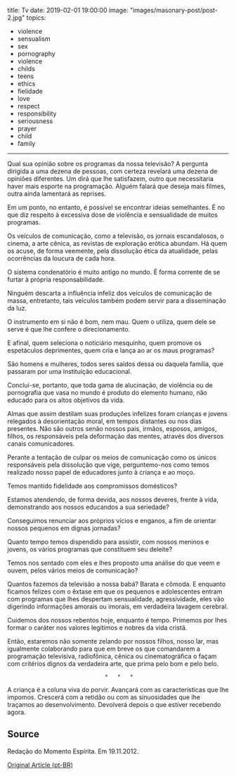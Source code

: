 
title: Tv
date: 2019-02-01 19:00:00
image: "images/masonary-post/post-2.jpg"
topics: 
- violence
- sensualism
- sex
- pornography
- violence
- childs
- teens
- ethics
- fielidade
- love
- respect
- responsibility
- seriousness
- prayer
- child
- family
---

Qual sua opinião sobre os programas da nossa televisão? A pergunta dirigida a
uma dezena de pessoas, com certeza revelará uma dezena de opiniões diferentes.
Um dirá que lhe satisfazem, outro que necessitaria haver mais esporte na
programação. Alguém falará que deseja mais filmes, outra ainda lamentará as
reprises.

Em um ponto, no entanto, é possível se encontrar ideias semelhantes. É no que
diz respeito à excessiva dose de violência e sensualidade de muitos programas.

Os veículos de comunicação, como a televisão, os jornais escandalosos, o
cinema, a arte cênica, as revistas de exploração erótica abundam. Há quem os
acuse, de forma veemente, pela dissolução ética da atualidade, pelas
ocorrências da loucura de cada hora.

O sistema condenatório é muito antigo no mundo. É forma corrente de se furtar à
própria responsabilidade.

Ninguém descarta a influência infeliz dos veículos de comunicação de massa,
entretanto, tais veículos também podem servir para a disseminação da luz.

O instrumento em si não é bom, nem mau. Quem o utiliza, quem dele se serve é
que lhe confere o direcionamento.

E afinal, quem seleciona o noticiário mesquinho, quem promove os espetáculos
deprimentes, quem cria e lança ao ar os maus programas?

São homens e mulheres, todos seres saídos dessa ou daquela família, que
passaram por uma instituição educacional.

Conclui-se, portanto, que toda gama de alucinação, de violência ou de
pornografia que vasa no mundo é produto do elemento humano, não educado para os
altos objetivos da vida.

Almas que assim destilam suas produções infelizes foram crianças e jovens
relegados à desorientação moral, em tempos distantes ou nos dias presentes. Não
são outros senão nossos pais, irmãos, esposos, amigos, filhos, os responsáveis
pela deformação das mentes, através dos diversos canais comunicadores.

Perante a tentação de culpar os meios de comunicação como os únicos
responsáveis pela dissolução que vige, perguntemo-nos como temos realizado
nosso papel de educadores junto à criança e ao moço.

Temos mantido fidelidade aos compromissos domésticos?

Estamos atendendo, de forma devida, aos nossos deveres, frente à vida,
demonstrando aos nossos educandos a sua seriedade?

Conseguimos renunciar aos próprios vícios e enganos, a fim de orientar nossos
pequenos em dignas jornadas?

Quanto tempo temos dispendido para assistir, com nossos meninos e jovens, os
vários programas que constituem seu deleite?

Temos nos sentado com eles e lhes proposto uma análise do que veem e ouvem,
pelos vários meios de comunicação?

Quantos fazemos da televisão a nossa babá? Barata e cômoda. E enquanto ficamos
felizes com o êxtase em que os pequenos e adolescentes entram com programas que
lhes despertam sensualidade, agressividade, eles vão digerindo informações
amorais ou imorais, em verdadeira lavagem cerebral.

Cuidemos dos nossos rebentos hoje, enquanto é tempo. Primemos por lhes formar o
caráter nos valores legítimos e nobres da vida cristã.

Então, estaremos não somente zelando por nossos filhos, nosso lar, mas
igualmente colaborando para que em breve os que comandarem a programação
televisiva, radiofônica, cênica ou cinematográfica o façam com critérios dignos
da verdadeira arte, que prima pelo bom e pelo belo.

                                   *   *   *

A criança é a coluna viva do porvir. Avançará com as características que lhe
impomos. Crescerá com a retidão ou com as sinuosidades que lhe traçamos ao
desenvolvimento. Devolverá depois o que estiver recebendo agora. 

## Source
Redação do Momento Espírita.
Em 19.11.2012.

[Original Article (pt-BR)](http://momento.com.br/pt/ler_texto.php?id=3663)
